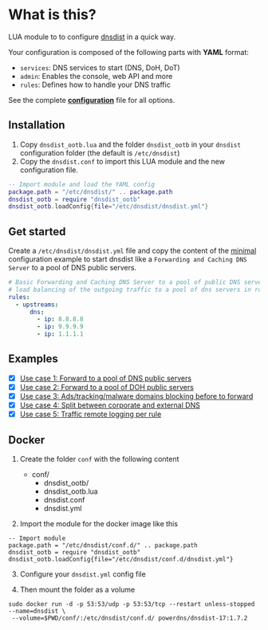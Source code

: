 # What is this?

LUA module to to configure [dnsdist](https://dnsdist.org/) in a quick way.

Your configuration is composed of the following parts with **YAML** format:
- `services`: DNS services to start (DNS, DoH, DoT)
- `admin`: Enables the console, web API and more
- `rules`: Defines how to handle your DNS traffic

See the complete **[configuration](./examples/dnsdist-full.yml)** file for all options.

## Installation

1. Copy `dnsdist_ootb.lua` and the folder `dnsdist_ootb` in your `dnsdist` configuration folder (the default is `/etc/dnsdist`)
4. Copy the `dnsdist.conf` to import this LUA module and the new configuration file.

```lua
-- Import module and load the YAML config
package.path = "/etc/dnsdist/" .. package.path
dnsdist_ootb = require "dnsdist_ootb"
dnsdist_ootb.loadConfig{file="/etc/dnsdist/dnsdist.yml"}
```
## Get started

Create a `/etc/dnsdist/dnsdist.yml` file and copy the content of the [minimal](./examples/dnsdist-minimal.yml) configuration example to start dnsdist like a `Forwarding and Caching DNS Server` to a pool of DNS public servers.

```yaml
# Basic Forwarding and Caching DNS Server to a pool of public DNS server
# load balancing of the outgoing traffic to a pool of dns servers in round robin
rules:
  - upstreams:
      dns:
        - ip: 8.8.8.8
        - ip: 9.9.9.9
        - ip: 1.1.1.1
```

## Examples

- [x] [Use case 1: Forward to a pool of DNS public servers](./examples/dnsdist-minimal.yml)
- [x] [Use case 2: Forward to a pool of DOH public servers](./examples/dnsdist-doh.yml)
- [x] [Use case 3: Ads/tracking/malware domains blocking before to forward](./examples/dnsdist-blacklist.yml)
- [x] [Use case 4: Split between corporate and external DNS](./examples/dnsdist-split.yml)
- [x] [Use case 5: Traffic remote logging per rule](./examples/dnsdist-logging.yml)

## Docker 

1. Create the folder `conf` with the following content
   - conf/
     - dnsdist_ootb/
     - dnsdist_ootb.lua
     - dnsdist.conf
     - dnsdist.yml

2. Import the module for the docker image like this

```
-- Import module
package.path = "/etc/dnsdist/conf.d/" .. package.path
dnsdist_ootb = require "dnsdist_ootb"
dnsdist_ootb.loadConfig{file="/etc/dnsdist/conf.d/dnsdist.yml"}
```

3. Configure your `dnsdist.yml` config file

4. Then mount the folder as a volume 

```
sudo docker run -d -p 53:53/udp -p 53:53/tcp --restart unless-stopped --name=dnsdist \
 --volume=$PWD/conf/:/etc/dnsdist/conf.d/ powerdns/dnsdist-17:1.7.2
```